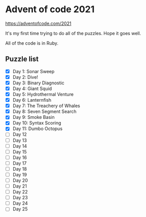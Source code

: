 # Advent of code 2021

https://adventofcode.com/2021

It's my first time trying to do all of the puzzles. Hope it goes well.

All of the code is in Ruby.

## Puzzle list

- [x] Day 1: Sonar Sweep
- [x] Day 2: Dive!
- [x] Day 3: Binary Diagnostic
- [x] Day 4: Giant Squid
- [x] Day 5: Hydrothermal Venture
- [x] Day 6: Lanternfish
- [x] Day 7: The Treachery of Whales
- [x] Day 8: Seven Segment Search
- [x] Day 9: Smoke Basin
- [x] Day 10: Syntax Scoring
- [x] Day 11: Dumbo Octopus
- [ ] Day 12
- [ ] Day 13
- [ ] Day 14
- [ ] Day 15
- [ ] Day 16
- [ ] Day 17
- [ ] Day 18
- [ ] Day 19
- [ ] Day 20
- [ ] Day 21
- [ ] Day 22
- [ ] Day 23
- [ ] Day 24
- [ ] Day 25
